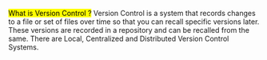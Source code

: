 <mark>What is Version Control ?</mark>
Version Control is a system that records changes to a file or set of files over time so that you can recall specific versions later. These versions are recorded in a repository and can be recalled from the same. There are Local, Centralized and Distributed Version Control Systems.
